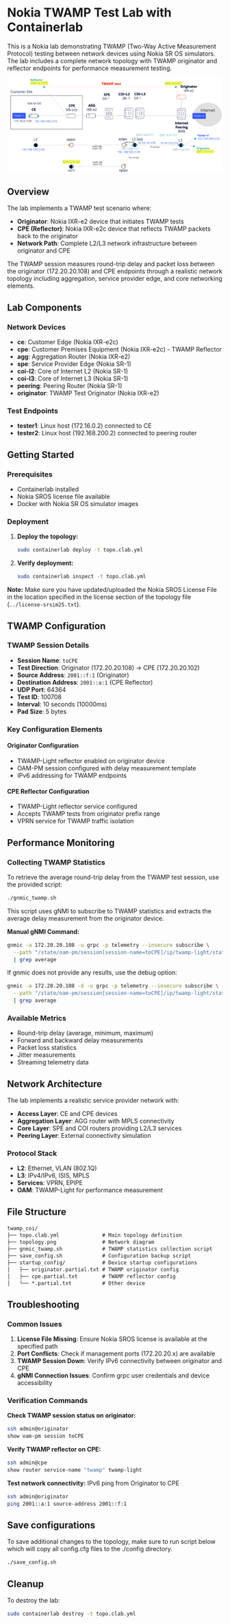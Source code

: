 # Nokia TWAMP Test Lab with Containerlab

This is a Nokia lab demonstrating TWAMP (Two-Way Active Measurement Protocol) testing between network devices using Nokia SR OS simulators. The lab includes a complete network topology with TWAMP originator and reflector endpoints for performance measurement testing.

![Network Topology](topology.png)

## Overview

The lab implements a TWAMP test scenario where:
- **Originator**: Nokia IXR-e2 device that initiates TWAMP tests
- **CPE (Reflector)**: Nokia IXR-e2c device that reflects TWAMP packets back to the originator
- **Network Path**: Complete L2/L3 network infrastructure between originator and CPE

The TWAMP session measures round-trip delay and packet loss between the originator (172.20.20.108) and CPE endpoints through a realistic network topology including aggregation, service provider edge, and core networking elements.

## Lab Components

### Network Devices
- **ce**: Customer Edge (Nokia IXR-e2c)
- **cpe**: Customer Premises Equipment (Nokia IXR-e2c) - TWAMP Reflector
- **agg**: Aggregation Router (Nokia IXR-e2)
- **spe**: Service Provider Edge (Nokia SR-1)
- **coi-l2**: Core of Internet L2 (Nokia SR-1)
- **coi-l3**: Core of Internet L3 (Nokia SR-1)
- **peering**: Peering Router (Nokia SR-1)
- **originator**: TWAMP Test Originator (Nokia IXR-e2)

### Test Endpoints
- **tester1**: Linux host (172.16.0.2) connected to CE
- **tester2**: Linux host (192.168.200.2) connected to peering router

## Getting Started

### Prerequisites
- Containerlab installed
- Nokia SROS license file available
- Docker with Nokia SR OS simulator images

### Deployment

1. **Deploy the topology:**
   ```bash
   sudo containerlab deploy -t topo.clab.yml
   ```

2. **Verify deployment:**
   ```bash
   sudo containerlab inspect -t topo.clab.yml
   ```

**Note:** Make sure you have updated/uploaded the Nokia SROS License File in the location specified in the license section of the topology file (`../license-srsim25.txt`).

## TWAMP Configuration

### TWAMP Session Details
- **Session Name**: `toCPE`
- **Test Direction**: Originator (172.20.20.108) → CPE (172.20.20.102)
- **Source Address**: `2001::f:1` (Originator)
- **Destination Address**: `2001::a:1` (CPE Reflector)
- **UDP Port**: 64364
- **Test ID**: 100708
- **Interval**: 10 seconds (10000ms)
- **Pad Size**: 5 bytes

### Key Configuration Elements

#### Originator Configuration
- TWAMP-Light reflector enabled on originator device
- OAM-PM session configured with delay measurement template
- IPv6 addressing for TWAMP endpoints

#### CPE Reflector Configuration  
- TWAMP-Light reflector service configured
- Accepts TWAMP tests from originator prefix range
- VPRN service for TWAMP traffic isolation

## Performance Monitoring

### Collecting TWAMP Statistics

To retrieve the average round-trip delay from the TWAMP test session, use the provided script:

```bash
./gnmic_twamp.sh
```

This script uses gNMI to subscribe to TWAMP statistics and extracts the average delay measurement from the originator device.

**Manual gNMI Command:**
```bash
gnmic -a 172.20.20.108 -u grpc -p telemetry --insecure subscribe \
  --path "/state/oam-pm/session[session-name=toCPE]/ip/twamp-light/statistics/delay/measurement-interval[duration=raw]/number[mi-number=1]/bin-type[bin-metric=fd]/round-trip/average" \
  | grep average
```

If gnmic does not provide any results, use the debug option:
```bash
gnmic -a 172.20.20.108 -d -u grpc -p telemetry --insecure subscribe \
  --path "/state/oam-pm/session[session-name=toCPE]/ip/twamp-light/statistics/delay/measurement-interval[duration=raw]/number[mi-number=1]/bin-type[bin-metric=fd]/round-trip/average" \
  | grep average
```

### Available Metrics
- Round-trip delay (average, minimum, maximum)
- Forward and backward delay measurements
- Packet loss statistics
- Jitter measurements
- Streaming telemetry data

## Network Architecture

The lab implements a realistic service provider network with:
- **Access Layer**: CE and CPE devices
- **Aggregation Layer**: AGG router with MPLS connectivity
- **Core Layer**: SPE and COI routers providing L2/L3 services
- **Peering Layer**: External connectivity simulation

### Protocol Stack
- **L2**: Ethernet, VLAN (802.1Q)
- **L3**: IPv4/IPv6, ISIS, MPLS
- **Services**: VPRN, EPIPE
- **OAM**: TWAMP-Light for performance measurement

## File Structure

```
twamp_coi/
├── topo.clab.yml              # Main topology definition
├── topology.png               # Network diagram
├── gnmic_twamp.sh             # TWAMP statistics collection script
├── save_config.sh             # Configuration backup script
├── startup_config/            # Device startup configurations
│   ├── originator.partial.txt # TWAMP originator config
│   ├── cpe.partial.txt        # TWAMP reflector config
│   └── *.partial.txt          # Other device 
```

## Troubleshooting

### Common Issues

1. **License File Missing**: Ensure Nokia SROS license is available at the specified path
2. **Port Conflicts**: Check if management ports (172.20.20.x) are available
3. **TWAMP Session Down**: Verify IPv6 connectivity between originator and CPE
4. **gNMI Connection Issues**: Confirm grpc user credentials and device accessibility

### Verification Commands

**Check TWAMP session status on originator:**
```bash
ssh admin@originator
show oam-pm session toCPE
```

**Verify TWAMP reflector on CPE:**
```bash
ssh admin@cpe
show router service-name "twamp" twamp-light 
```

**Test network connectivity:**
IPv6 ping from Originator to CPE
```bash
ssh admin@originator
ping 2001::a:1 source-address 2001::f:1
```

## Save configurations

To save additional changes to the topology, make sure to run script below which will copy all config.cfg files to the ./config directory.
```bash
./save_config.sh
```

## Cleanup

To destroy the lab:
```bash
sudo containerlab destroy -t topo.clab.yml
```
